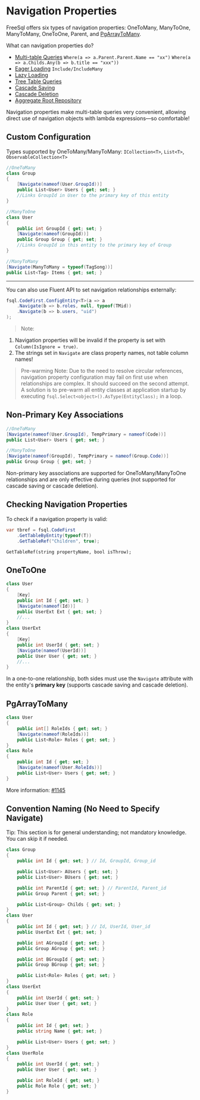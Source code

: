 # Navigation Properties

FreeSql offers six types of navigation properties: OneToMany, ManyToOne, ManyToMany, OneToOne, Parent, and [PgArrayToMany](https://www.cnblogs.com/FreeSql/p/16351417.html).

What can navigation properties do?

- [Multi-table Queries](select-multi-table) `Where(a => a.Parent.Parent.Name == "xx")` `Where(a => a.Childs.Any(b => b.title == "xxx"))`
- [Eager Loading](select-include) `Include/IncludeMany`
- [Lazy Loading](select-lazy-loading)
- [Tree Table Queries](select-as-tree)
- [Cascade Saving](cascade-saving)
- [Cascade Deletion](cascade-delete)
- [Aggregate Root Repository](aggregateroot)

Navigation properties make multi-table queries very convenient, allowing direct use of navigation objects with lambda expressions—so comfortable!

## Custom Configuration

Types supported by OneToMany/ManyToMany: `ICollection<T>`, `List<T>`, `ObservableCollection<T>`

```csharp
//OneToMany
class Group
{
    [Navigate(nameof(User.GroupId))]
    public List<User> Users { get; set; }
    //Links GroupId in User to the primary key of this entity
}

//ManyToOne
class User
{
    public int GroupId { get; set; }
    [Navigate(nameof(GroupId))]
    public Group Group { get; set; }
    //Links GroupId in this entity to the primary key of Group
}

//ManyToMany
[Navigate(ManyToMany = typeof(TagSong))]
public List<Tag> Items { get; set; }
```

---

You can also use Fluent API to set navigation relationships externally:

```csharp
fsql.CodeFirst.ConfigEntity<T>(a => a
    .Navigate(b => b.roles, null, typeof(TMid))
    .Navigate(b => b.users, "uid")
);
```

> Note:

1. Navigation properties will be invalid if the property is set with `Column(IsIgnore = true)`.
2. The strings set in `Navigate` are class property names, not table column names!

> Pre-warming Note: Due to the need to resolve circular references, navigation property configuration may fail on first use when relationships are complex. It should succeed on the second attempt. A solution is to pre-warm all entity classes at application startup by executing `fsql.Select<object>().AsType(EntityClass);` in a loop.

## Non-Primary Key Associations

```csharp
//OneToMany
[Navigate(nameof(User.GroupId), TempPrimary = nameof(Code))]
public List<User> Users { get; set; }

//ManyToOne
[Navigate(nameof(GroupId), TempPrimary = nameof(Group.Code))]
public Group Group { get; set; }
```

Non-primary key associations are supported for OneToMany/ManyToOne relationships and are only effective during queries (not supported for cascade saving or cascade deletion).

## Checking Navigation Properties

To check if a navigation property is valid:

```csharp
var tbref = fsql.CodeFirst
    .GetTableByEntity(typeof(T))
    .GetTableRef("Children", true);
```

`GetTableRef(string propertyName, bool isThrow);`

## OneToOne

```csharp
class User
{
    [Key]
    public int Id { get; set; }
    [Navigate(nameof(Id))]
    public UserExt Ext { get; set; }
    //...
}
class UserExt
{
    [Key]
    public int UserId { get; set; }
    [Navigate(nameof(UserId))]
    public User User { get; set; }
    //...
}
```

In a one-to-one relationship, both sides must use the `Navigate` attribute with the entity's **primary key** (supports cascade saving and cascade deletion).

## PgArrayToMany

```csharp
class User
{
    public int[] RoleIds { get; set; }
    [Navigate(nameof(RoleIds))]
    public List<Role> Roles { get; set; }
}
class Role
{
    public int Id { get; set; }
    [Navigate(nameof(User.RoleIds))]
    public List<User> Users { get; set; }
}
```

More information: [#1145](https://github.com/dotnetcore/FreeSql/issues/1145)

## Convention Naming (No Need to Specify Navigate)

Tip: This section is for general understanding; not mandatory knowledge. You can skip it if needed.

```csharp
class Group
{
    public int Id { get; set; } // Id, GroupId, Group_id

    public List<User> AUsers { get; set; }
    public List<User> BUsers { get; set; }

    public int ParentId { get; set; } // ParentId, Parent_id
    public Group Parent { get; set; }

    public List<Group> Childs { get; set; }
}
class User
{
    public int Id { get; set; } // Id, UserId, User_id
    public UserExt Ext { get; set; }

    public int AGroupId { get; set; }
    public Group AGroup { get; set; }

    public int BGroupId { get; set; }
    public Group BGroup { get; set; }

    public List<Role> Roles { get; set; }
}
class UserExt
{
    public int UserId { get; set; }
    public User User { get; set; }
}
class Role
{
    public int Id { get; set; }
    public string Name { get; set; }

    public List<User> Users { get; set; }
}
class UserRole
{
    public int UserId { get; set; }
    public User User { get; set; }

    public int RoleId { get; set; }
    public Role Role { get; set; }
}
```